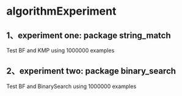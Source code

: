 # algorithmExperiment
 ## 1、experiment one: package string_match
 Test BF and KMP using 1000000 examples
 ## 2、experiment two: package binary_search
 Test BF and BinarySearch using 1000000 examples
